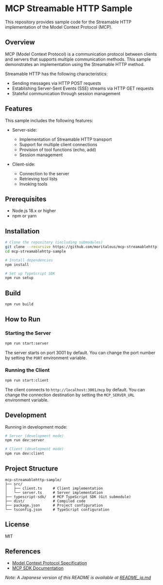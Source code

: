 # MCP Streamable HTTP Sample

This repository provides sample code for the Streamable HTTP implementation of the Model Context Protocol (MCP).

## Overview

MCP (Model Context Protocol) is a communication protocol between clients and servers that supports multiple communication methods. This sample demonstrates an implementation using the Streamable HTTP method.

Streamable HTTP has the following characteristics:

- Sending messages via HTTP POST requests
- Establishing Server-Sent Events (SSE) streams via HTTP GET requests
- Stateful communication through session management

## Features

This sample includes the following features:

- Server-side:
  - Implementation of Streamable HTTP transport
  - Support for multiple client connections
  - Provision of tool functions (echo, add)
  - Session management

- Client-side:
  - Connection to the server
  - Retrieving tool lists
  - Invoking tools

## Prerequisites

- Node.js 18.x or higher
- npm or yarn

## Installation

```bash
# Clone the repository (including submodules)
git clone --recursive https://github.com/moritalous/mcp-streamablehttp-sample.git
cd mcp-streamablehttp-sample

# Install dependencies
npm install

# Set up TypeScript SDK
npm run setup
```

## Build

```bash
npm run build
```

## How to Run

### Starting the Server

```bash
npm run start:server
```

The server starts on port 3001 by default. You can change the port number by setting the `PORT` environment variable.

### Running the Client

```bash
npm run start:client
```

The client connects to `http://localhost:3001/mcp` by default. You can change the connection destination by setting the `MCP_SERVER_URL` environment variable.

## Development

Running in development mode:

```bash
# Server (development mode)
npm run dev:server

# Client (development mode)
npm run dev:client
```

## Project Structure

```
mcp-streamablehttp-sample/
├── src/
│   ├── client.ts     # Client implementation
│   └── server.ts     # Server implementation
├── typescript-sdk/   # MCP TypeScript SDK (Git submodule)
├── dist/             # Compiled code
├── package.json      # Project configuration
└── tsconfig.json     # TypeScript configuration
```

## License

MIT

## References

- [Model Context Protocol Specification](https://spec.modelcontextprotocol.io/)
- [MCP SDK Documentation](https://github.com/modelcontextprotocol/typescript-sdk)

*Note: A Japanese version of this README is available at [README_ja.md](README_ja.md)*
